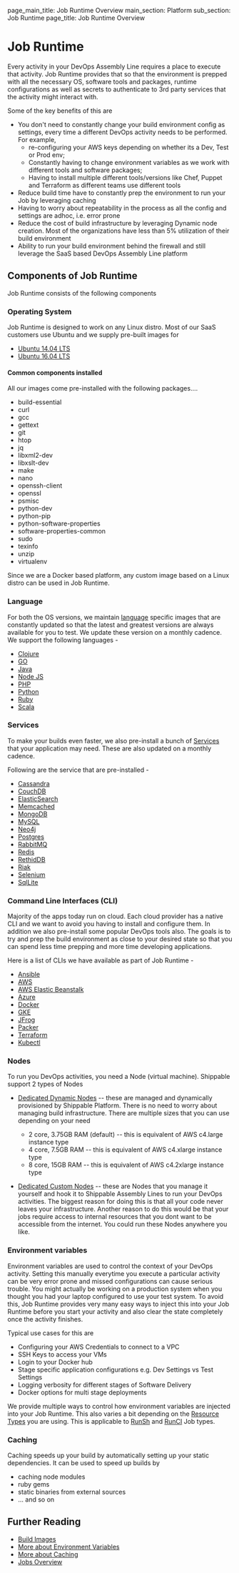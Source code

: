 page_main_title: Job Runtime Overview
main_section: Platform
sub_section: Job Runtime
page_title: Job Runtime Overview

# Job Runtime
Every activity in your DevOps Assembly Line requires a place to execute that activity. Job Runtime provides that so that the environment is prepped with all the necessary OS, software tools and packages, runtime configurations as well as secrets to authenticate to 3rd party services that the activity might interact with.

Some of the key benefits of this are

* You don't need to constantly change your build environment config as settings, every time a different DevOps activity needs to be performed. For example,
	* re-configuring your AWS keys depending on whether its a Dev, Test or Prod env;
	* Constantly having to change environment variables as we work with different tools and software packages;
	* Having to install multiple different tools/versions like Chef, Puppet and Terraform as different teams use different tools
* Reduce build time have to constantly prep the environment to run your Job by leveraging caching
* Having to worry about repeatability in the process as all the config and settings are adhoc, i.e. error prone
* Reduce the cost of build infrastructure by leveraging Dynamic node creation. Most of the organizations have less than 5% utilization of their build environment
* Ability to run your build environment behind the firewall and still leverage the SaaS based DevOps Assembly Line platform

## Components of Job Runtime
Job Runtime consists of the following components

<a name="os"></a>
### Operating System
Job Runtime is designed to work on any Linux distro. Most of our SaaS customers use Ubuntu and we supply pre-built images for

* [Ubuntu 14.04 LTS](/platform/runtime/os/ubuntu14)
* [Ubuntu 16.04 LTS](/platform/runtime/os/ubuntu16)

#### Common components installed
All our images come pre-installed with the following packages....

* build-essential
* curl
* gcc
* gettext
* git
* htop
* jq
* libxml2-dev
* libxslt-dev
* make
* nano
* openssh-client
* openssl
* psmisc
* python-dev
* python-pip
* python-software-properties
* software-properties-common
* sudo
* texinfo
* unzip
* virtualenv

Since we are a Docker based platform, any custom image based on a Linux distro can be used in Job Runtime.

<a name="language"></a>
### Language
For both the OS versions, we maintain [language](platform/runtime/language/overview)  specific images that are constantly updated so that the latest and greatest versions are always available for you to test. We update these version on a monthly cadence.
We support the following languages -

* [Clojure](/platform/runtime/language/clojure)
* [GO](/platform/runtime/language/go)
* [Java](/platform/runtime/language/java)
* [Node JS](/platform/runtime/language/nodejs)
* [PHP](/platform/runtime/language/php)
* [Python](/platform/runtime/language/python)
* [Ruby](/platform/runtime/language/ruby)
* [Scala](/platform/runtime/language/scala)

<a name="service"></a>
### Services
To make your builds even faster, we also pre-install a bunch of [Services](platform/runtime/service/overview) that your application may need. These are also updated on a monthly cadence.

Following are the service that are pre-installed -

* [Cassandra](/platform/runtime/service/cassandra)
* [CouchDB](/platform/runtime/service/couchdb)
* [ElasticSearch](/platform/runtime/service/elasticsearch)
* [Memcached](/platform/runtime/service/memcached)
* [MongoDB](/platform/runtime/service/mongodb)
* [MySQL](/platform/runtime/service/mongodb)
* [Neo4j](/platform/runtime/service/neo4j)
* [Postgres](/platform/runtime/service/postgres)
* [RabbitMQ](/platform/runtime/service/rabbitmq)
* [Redis](/platform/runtime/service/redis)
* [RethidDB](/platform/runtime/service/rethinkdb)
* [Riak](/platform/runtime/service/riak)
* [Selenium](/platform/runtime/service/selenium)
* [SqlLite](/platform/runtime/service/sqllite)

<a name="cli"></a>
### Command Line Interfaces (CLI)
Majority of the apps today run on cloud. Each cloud provider has a native CLI and we want to avoid you having to install and configure them. In addition we also pre-install some popular DevOps tools also. The goals is to try and prep the build environment as close to your desired state so that you can spend less time prepping and more time developing applications.

Here is a list of CLIs we have available as part of Job Runtime -

* [Ansible](/platform/runtime/cli/ansible)
* [AWS](/platform/runtime/cli/aws)
* [AWS Elastic Beanstalk](/platform/runtime/cli/awseb)
* [Azure](/platform/runtime/cli/azure)
* [Docker](/platform/runtime/cli/docker)
* [GKE](/platform/runtime/cli/gke)
* [JFrog](/platform/runtime/cli/jfrog)
* [Packer](/platform/runtime/cli/packer)
* [Terraform](/platform/runtime/cli/terraform)
* [Kubectl](/platform/runtime/cli/kubectl)

<a name="nodes"></a>
### Nodes
To run you DevOps activities, you need a Node (virtual machine). Shippable support 2 types of Nodes

* [Dedicated Dynamic Nodes](/platform/runtime/dynamic-nodes) -- these are managed and dynamically provisioned by Shippable Platform. There is no need to worry about managing build infrastructure. There are multiple sizes that you can use depending on your need
	* 2 core, 3.75GB RAM (default) -- this is equivalent of AWS c4.large instance type
	* 4 core, 7.5GB RAM -- this is equivalent of AWS c4.xlarge instance type
	* 8 core, 15GB RAM -- this is equivalent of AWS c4.2xlarge instance type
	
* [Dedicated Custom Nodes](/platform/runtime/custom-nodes) -- these are Nodes that you manage it yourself and hook it to Shippable Assembly Lines to run your DevOps activities. The biggest reason for doing this is that all your code never leaves your infrastructure. Another reason to do this would be that your jobs require access to internal resources that you dont want to be accessible from the internet. You could run these Nodes anywhere you like.

<a name="env"></a>
### Environment variables
Environment variables are used to control the context of your DevOps activity. Setting this manually everytime you execute a particular activity can be very error prone and missed configurations can cause serious trouble. You might actually be working on a production system when you thought you had your laptop configured to use your test system. To avoid this, Job Runtime provides very many easy ways to inject this into your Job Runtime before you start your activity and also clear the state completely once the activity finishes. 

Typical use cases for this are

* Configuring your AWS Credentials to connect to a VPC
* SSH Keys to access your VMs 
* Login to your Docker hub
* Stage specific application configurations e.g. Dev Settings vs Test Settings
* Logging verbosity for different stages of Software Delivery 
* Docker options for multi stage deployments

We provide multiple ways to control how environment variables are injected into your Job Runtime. This also varies a bit depending on the [Resource Types](/platform/workflow/resource/overview) you are using. This is applicable to [RunSh](/platform/workflow/job/runsh) and [RunCI](/platform/workflow/job/runci) Job types. 

<a name="cache"></a>
### Caching
Caching speeds up your build by automatically setting up your static dependencies. It can be used to speed up builds by 

- caching node modules
- ruby gems 
- static binaries from external sources
- ... and so on

## Further Reading
* [Build Images](/platform/tutorial/runtime/ami-overview)
* [More about Environment Variables](/platform/tutorial/runtime/environment-variables)
* [More about Caching](/platform/tutorial/runtime/caching)
* [Jobs Overview](/platform/workflow/job/overview)

